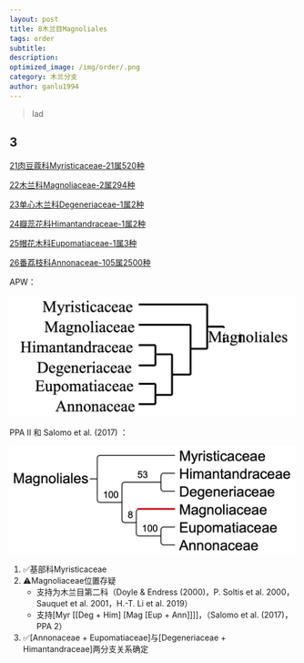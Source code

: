 ```yaml
---
layout: post
title: 8木兰目Magnoliales
tags: order    
subtitle: 
description: 
optimized_image: /img/order/.png
category: 木兰分支
author: ganlu1994  
---
```


> lad

## 3

[21肉豆蔻科Myristicaceae-21属520种](https://ganlu1994.github.io/21肉豆蔻科Myristicaceae/)

[22木兰科Magnoliaceae-2属294种](https://ganlu1994.github.io/22木兰科Magnoliaceae/)

[23单心木兰科Degeneriaceae-1属2种](https://ganlu1994.github.io/23单心木兰科Degeneriaceae/)

[24瓣蕊花科Himantandraceae-1属2种](https://ganlu1994.github.io/24瓣蕊花科Himantandraceae/)

[25帽花木科Eupomatiaceae-1属3种](https://ganlu1994.github.io/25帽花木科Eupomatiaceae/)

[26番荔枝科Annonaceae-105属2500种](https://ganlu1994.github.io/26番荔枝科Annonaceae/)

APW：

![](/img/phylo/64-08木兰目A.png)

PPA II 和 Salomo et al. (2017) ：

![](/img/phylo/64-08木兰目P2.png)

1. ✅基部科Myristicaceae
2. ⚠️Magnoliaceae位置存疑
    * 支持为木兰目第二科（Doyle & Endress (2000)，P. Soltis et al. 2000，Sauquet et al. 2001，H.-T. Li et al. 2019）
    * 支持[Myr [[Deg + Him] [Mag [Eup + Ann]]]]，（Salomo et al. (2017)，PPA 2）
3. ✅[Annonaceae + Eupomatiaceae]与[Degeneriaceae + Himantandraceae]两分支关系确定